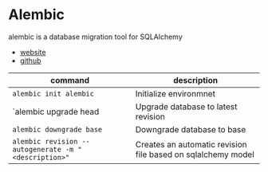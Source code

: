 # Alembic

alembic is a database migration tool for SQLAlchemy

- [website](https://alembic.sqlalchemy.org/en/latest/)
- [github](https://github.com/sqlalchemy/alembic)

| command | description |
| --- | --- |
| `alembic init alembic` | Initialize environmnet |
| `alembic upgrade head | Upgrade database to latest revision |
| `alembic downgrade base` | Downgrade database to base |
| `alembic revision --autogenerate -m "<description>"` | Creates an automatic revision file based on sqlalchemy model |
